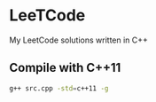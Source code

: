 ﻿LeeTCode
=========

My LeetCode solutions written in C++

Compile with C++11
---------
```sh
g++ src.cpp -std=c++11 -g
```
